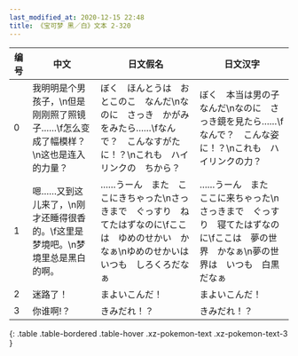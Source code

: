 ```yaml
---
last_modified_at: 2020-12-15 22:48
title: 《宝可梦 黑／白》文本 2-320
---
```

| 编号 | 中文 | 日文假名 | 日文汉字 |
| ---- | ---- | ---- | --- |
| 0 | 我明明是个男孩子，\n但是刚刚照了照镜子……\f怎么变成了幅模样？\n这也是连入的力量？ | ぼく　ほんとうは　おとこのこ　なんだ\nなのに　さっき　かがみをみたら……\fなんで？　こんなすがたに！？\nこれも　ハイリンクの　ちから？ | ぼく　本当は男の子なんだ\nなのに　さっき鏡を見たら……\fなんで？　こんな姿に！？\nこれも　ハイリンクの力？ |
| 1 | 嗯……又到这儿来了，\n刚才还睡得很香的。\f这里是梦境吧。\n梦境里总是黑白的啊。 | ……うーん　また　ここにきちゃった\nさっきまで　ぐっすり　ねてたはずなのに\fここは　ゆめのせかい　かなぁ\nゆめのせかいは　いつも　しろくろだなぁ | ……うーん　また　ここに来ちゃった\nさっきまで　ぐっすり　寝てたはずなのに\fここは　夢の世界　かなぁ\n夢の世界は　いつも　白黒だなぁ |
| 2 | 迷路了！ | まよいこんだ！ | まよいこんだ！ |
| 3 | 你谁啊!？ | きみだれ！？ | きみだれ！？ |
{: .table .table-bordered .table-hover .xz-pokemon-text .xz-pokemon-text-3 }